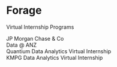 # Forage
Virtual Internship Programs

JP Morgan Chase & Co <br>
Data @ ANZ  <br>
Quantium Data Analytics Virtual Internship  <br>
KMPG Data Analytics Virtual Internship  <br>
